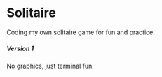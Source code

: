 Solitaire
===

Coding my own solitaire game for fun and practice.

##### Version 1
No graphics, just terminal fun.